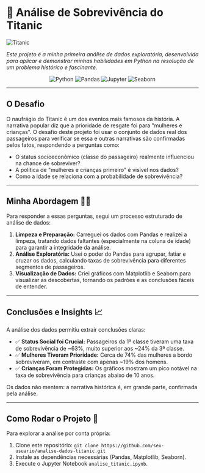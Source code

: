 # 🚢 Análise de Sobrevivência do Titanic

![Titanic](https://upload.wikimedia.org/wikipedia/commons/f/f3/RMS_Titanic_3.jpg)

*Este projeto é a minha primeira análise de dados exploratória, desenvolvida para aplicar e demonstrar minhas habilidades em Python na resolução de um problema histórico e fascinante.*

<div align="center">
  <img src="https://img.shields.io/badge/Python-3776AB?style=for-the-badge&logo=python&logoColor=white" alt="Python">
  <img src="https://img.shields.io/badge/Pandas-2C2D72?style=for-the-badge&logo=pandas&logoColor=white" alt="Pandas">
  <img src="https://img.shields.io/badge/Jupyter-F37626?style=for-the-badge&logo=Jupyter&logoColor=white" alt="Jupyter">
  <img src="https://img.shields.io/badge/Seaborn-882255?style=for-the-badge&logo=seaborn&logoColor=white" alt="Seaborn">
</div>

---

## O Desafio 

O naufrágio do Titanic é um dos eventos mais famosos da história. A narrativa popular diz que a prioridade de resgate foi para "mulheres e crianças". O desafio deste projeto foi usar o conjunto de dados real dos passageiros para verificar se essa e outras narrativas são confirmadas pelos fatos, respondendo a perguntas como:

- O status socioeconômico (classe do passageiro) realmente influenciou na chance de sobreviver?
- A política de "mulheres e crianças primeiro" é visível nos dados?
- Como a idade se relaciona com a probabilidade de sobrevivência?

---

## Minha Abordagem 👨‍💻

Para responder a essas perguntas, segui um processo estruturado de análise de dados:

1.  **Limpeza e Preparação:** Carreguei os dados com Pandas e realizei a limpeza, tratando dados faltantes (especialmente na coluna de idade) para garantir a integridade da análise.
2.  **Análise Exploratória:** Usei o poder do Pandas para agrupar, fatiar e cruzar os dados, calculando taxas de sobrevivência para diferentes segmentos de passageiros.
3.  **Visualização de Dados:** Criei gráficos com Matplotlib e Seaborn para visualizar as descobertas, tornando os padrões e as conclusões fáceis de entender.

---

## Conclusões e Insights 📈

A análise dos dados permitiu extrair conclusões claras:

- ✅ **Status Social foi Crucial:** Passageiros da 1ª classe tiveram uma taxa de sobrevivência de ~63%, muito superior aos ~24% da 3ª classe.
- ✅ **Mulheres Tiveram Prioridade:** Cerca de 74% das mulheres a bordo sobreviveram, em contraste com apenas ~19% dos homens.
- ✅ **Crianças Foram Protegidas:** Os gráficos mostram um pico notável na taxa de sobrevivência para crianças abaixo de 10 anos.

Os dados não mentem: a narrativa histórica é, em grande parte, confirmada pela análise.

---

## Como Rodar o Projeto 🚀

Para explorar a análise por conta própria:

1.  Clone este repositório: `git clone https://github.com/seu-usuario/analise-dados-titanic.git`
2.  Instale as dependências necessárias (Pandas, Matplotlib, Seaborn).
3.  Execute o Jupyter Notebook `analise_titanic.ipynb`.
